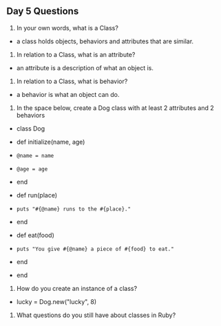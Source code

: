 ## Day 5 Questions

1. In your own words, what is a Class?

  * a class holds objects, behaviors and attributes that are similar.

1. In relation to a Class, what is an attribute?

  * an attribute is a description of what an object is.

1. In relation to a Class, what is behavior?

  * a behavior is what an object can do.

1. In the space below, create a Dog class with at least 2 attributes and 2 behaviors

  * class Dog

  * def initialize(name, age)
  *     @name = name
  *     @age = age
  *   end

  *   def run(place)
  *     puts "#{@name} runs to the #{place}."
  *   end

  *   def eat(food)
  *     puts "You give #{@name} a piece of #{food} to eat."
  *   end

  * end  
1. How do you create an instance of a class?

  * lucky = Dog.new("lucky", 8)

1. What questions do you still have about classes in Ruby?

